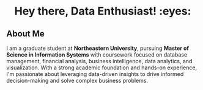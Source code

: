 <h1 align="center">Hey there, Data Enthusiast! :eyes:</h1>

## About Me
I am a graduate student at **Northeastern University**, pursuing **Master of Science in Information Systems** with coursework focused on database management, financial analysis, business intelligence, data analytics, and visualization. With a strong academic foundation and hands-on experience, I'm passionate about leveraging data-driven insights to drive informed decision-making and solve complex business problems.


